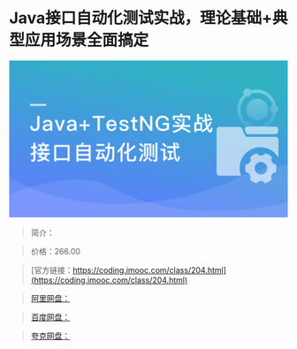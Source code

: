 # Java接口自动化测试实战，理论基础+典型应用场景全面搞定

![img](../../assets/5fcdfb2e0971bb9805400304.png)

> 简介：

> 价格：266.00

> [官方链接：https://coding.imooc.com/class/204.html](https://coding.imooc.com/class/204.html)

> [阿里网盘：]()

> [百度网盘：]()

> [夸克网盘：]()

